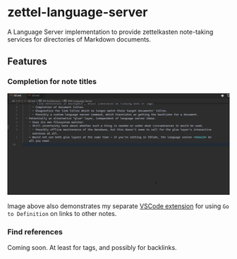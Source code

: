 # zettel-language-server

A Language Server implementation to provide zettelkasten note-taking services for directories of Markdown documents.

## Features

### Completion for note titles

![completion](images/completion.gif "Completion of note titles")

Image above also demonstrates my separate [VSCode extension](http://github.com/antonburger/zettel-tools) for using `Go to Definition` on links to other notes.

### Find references

Coming soon. At least for tags, and possibly for backlinks.
